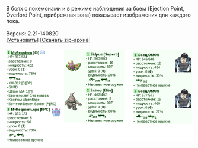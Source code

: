 В боях с покемонами и в режиме наблюдения за боем (Ejection Point, Overlord Point, прибрежная зона) показывает изображения для каждого пока.
<br>
<br>
Версия: 2.21-140820
<br>
[[Установить]](https://raw.githubusercontent.com/MyRequiem/comfortablePlayingInGW/master/separatedScripts/ImgPokemonsOnBattle/imgPokemonsOnBattle.user.js) [[Скачать zip-архив]](https://raw.githubusercontent.com/MyRequiem/comfortablePlayingInGW/master/separatedScripts/ImgPokemonsOnBattle/imgPokemonsOnBattle.user.js.zip)
<br>
<br>
![ImgPokemonsOnBattle](https://raw.githubusercontent.com/MyRequiem/comfortablePlayingInGW/master/imgs/ImgPokemonsOnBattle/screen.png)
<br>
